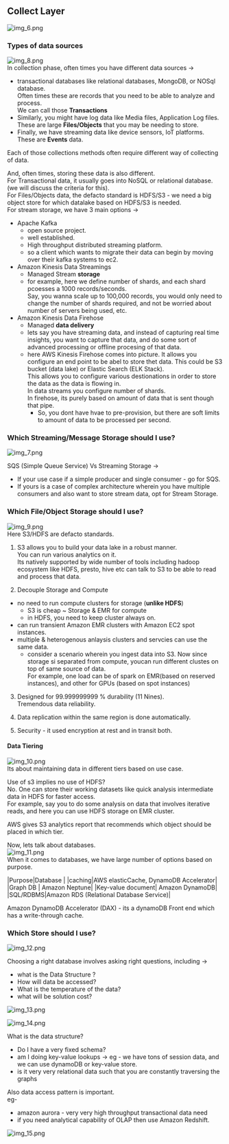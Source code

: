 ## Collect Layer

![img_6.png](images/img_6.png)

### Types of data sources
![img_8.png](images/img_8.png)<br>
In collection phase, often times you have different data sources -><br>
- transactional databases like relational databases, MongoDB, or NOSql database.<br>
Often times these are records that you need to be able to analyze and process.<br>
We can call those **Transactions**<br>
- Similarly, you might have log data like Media files, Application Log files.<br>
These are large **Files/Objects** that you may be needing to store.<br>
- Finally, we have streaming data like device sensors, IoT platforms.<br>
These are **Events** data.<br>

Each of those collections methods often require different way of collecting of data.<br>

And, often times, storing these data is also different. <br>
For Transactional data, it usually goes into NoSQL or relational database.<br>
(we will discuss the criteria for this).<br>
For Files/Objects data, the defacto standard is HDFS/S3 - we need a big object store for which datalake based on HDFS/S3 is needed.<br>
For stream storage, we have 3 main options -><br>
- Apache Kafka <br>
  - open source project.<br>
  - well established.<br>
  - High throughput distributed streaming platform.<br>
  - so a client which wants to migrate their data can begin by moving over their kafka systems to ec2.<br>
- Amazon Kinesis Data Streamings <br>
  - Managed Stream **storage**<br>
  - for example, here we define number of shards, and each shard pcoesses a 1000 records/seconds.<br> 
  Say, you wanna scale up to 100,000 records, you would only need to change the number of shards required, and not be worried about number of servers being used, etc.<br>
- Amazon Kinesis Data Firehose<br>
  - Managed **data delivery** <br>
  - lets say you have streaming data, and instead of capturing real time insights, you want to capture that data, and do some sort of advanced processing or offline procesing of that data.<br>
  - here AWS Kinesis Firehose comes into picture. It allows you configure an end point to be abel to store thet data. This could be S3 bucket (data lake) or Elastic Search (ELK Stack). <br>
  This allows you to configure various destionations in order to store the data as the data is flowing in.<br>
  In data streams you configure number of shards.<br>
  In firehose, its purely based on amount of data that is sent though that pipe.<br> 
    - So, you dont have hvae to pre-provision, but there are soft limits to amount of data to be processed per second.<br>


### Which Streaming/Message Storage should I use?
![img_7.png](images/img_7.png)<br>

SQS (Simple Queue Service) Vs Streaming Storage -><br>
- If your use case if a simple producer and single consumer - go for SQS.<br>
- If yours is a case of complex architecture wherein you have multiple consumers and also want to store stream data, opt for Stream Storage.<br>

### Which File/Object Storage should I use?

![img_9.png](images/img_9.png)<br>
Here S3/HDFS are defacto standards.<br>

1. S3 allows you to build your data lake in a robust manner.<br>
You can run various analytics on it.<br>
Its natively supported by wide number of tools including hadoop ecosystem  like HDFS, presto, hive etc can talk to S3 to be able to read and process that data.<br>

2. Decouple Storage and Compute<br>
- no need to run compute clusters for storage (**unlike HDFS**)<br>
  - S3 is cheap ~ Storage & EMR for compute<br>
  - in HDFS, you need to keep cluster always on.<br>
- can run transient Amazon EMR clusters with  Amazon EC2 spot instances.<br>
- multiple & heterogenous anlaysis clusters  and servcies can use the same data.<br>
  - consider a scenario wherein you ingest data into S3. Now since storage si separated from compute, youcan run different clustes on top of same source of data.<br>
  For example, one load can be of spark on EMR(based on reserved instances), and other for GPUs (based on spot instances)<br>

3. Designed for 99.999999999 % durability (11 Nines).<br>
Tremendous data reliability.<br>

4. Data replication within the same region is done automatically.<br>

5. Security - it used encryption at rest and in transit both.<br>

#### Data Tiering
![img_10.png](images/img_10.png)<br>
Its about maintaining data in different tiers based on use case.<br>

Use of s3 implies no use of HDFS?<br>
No. One can store their working datasets like quick analysis intermediate data in HDFS for faster access.<br>
For example, say you to do some analysis on data that involves iterative reads, and here you can use HDFS storage on EMR cluster.<br>

AWS gives S3 analytics report that recommends which object should be placed in which tier.<br>

Now, lets talk about databases.<br>
![img_11.png](images/img_11.png)<br>
When it comes to databases, we have large number of options based on purpose.<br>

|Purpose|Database |
|caching|AWS elasticCache, DynamoDB Accelerator|
|Graph DB | Amazon Neptune|
|Key-value document| Amazon DynamoDB|
|SQL/RDBMS|Amazon RDS (Relational Database Service)|


Amazon DynamoDB Accelerator (DAX) - its a dynamoDB Front end which has a write-through cache.<br>

### Which Store should I use?
![img_12.png](images/img_12.png)<br>

Choosing a right database involves asking right questions, including -><br>
- what is the Data Structure ?<br>
- How will data be accessed?<br>
- What is the temperature of the data?<br>
- what will be solution cost?<br>

![img_13.png](images/img_13.png)<br>

![img_14.png](images/img_14.png)<br>

What is the data structure?<br>
- Do I have a very fixed schema?<br>
- am I doing key-value lookups -> eg - we have tons of session data, and we can use dynamoDB or key-value store.<br>
- is it very very relational data such that you are constantly traversing  the graphs<br>

Also data access pattern is important.<br>
eg- <br>
- amazon aurora - very very high throughput transactional data need<br>
- if you need analytical capability of OLAP then use Amazon Redshift.<br>

![img_15.png](images/img_15.png)<br>

